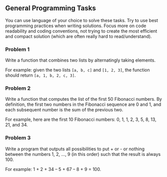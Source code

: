 ## General Programming Tasks

You can use language of your choice to solve these tasks. 
Try to use best programming practices when writing solutions.
Focus more on code readability and coding conventions, not trying to 
create the most efficient and compact solution (which are often 
really hard to read/understand).

### Problem 1

Write a function that combines two lists by 
alternatingly taking elements. 

For example: given the two lists ```[a, b, c]``` and ```[1, 2, 3]```, the 
function should return ```[a, 1, b, 2, c, 3]```.

### Problem 2

Write a function that computes the list of the first 50 Fibonacci numbers. 
By definition, the first two numbers in the Fibonacci sequence are 0 and 1, 
and each subsequent number is the sum of the previous two. 

For example, here are the first 10 Fibonacci numbers: 0, 1, 1, 2, 3, 5, 8, 13, 21, and 34.


### Problem 3

Write a program that outputs all possibilities to put + or - or nothing 
between the numbers 1, 2, ..., 9 (in this order) such that the result 
is always 100. 

For example: 1 + 2 + 34 – 5 + 67 – 8 + 9 = 100.
